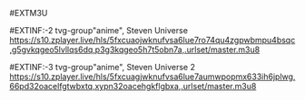 #EXTM3U

#EXTINF:-2 tvg-group"anime", Steven Universe 
https://s10.zplayer.live/hls/5fxcuaojwknufvsa6lue7ro74qu4zgpwbmpu4bsqc,g5gvkqgeo5lvllqs6dq,p3g3kqgeo5h7t5obn7a,.urlset/master.m3u8

#EXTINF:-3 tvg-group"anime", Steven Universe 2
https://s10.zplayer.live/hls/5fxcuagjwknufvsa6lue7aumwpopmx633ih6jplwg,66pd32oacelfgtwbxtq,xypn32oacehgkflgbxa,.urlset/master.m3u8







